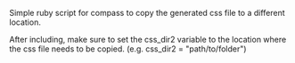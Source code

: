 Simple ruby script for compass to copy the generated css file to a different location.

After including, make sure to set the css_dir2 variable to the location where the css file needs to be copied.
(e.g. css_dir2 = "path/to/folder")